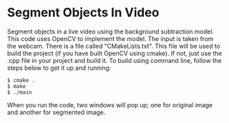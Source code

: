 Segment Objects In Video
========================

Segment objects in a live video using the background subtraction model. This code uses OpenCV to implement the model. The input is taken from the webcam. There is a file called "CMakeLists.txt". This file will be used to build the project (if you have built OpenCV using cmake). If not, just use the .cpp file in your project and build it. To build using command line, follow the steps below to get it up and running:

	$ cmake .
	$ make
	$ ./main 

When you run the code, two windows will pop up; one for original image and another for segmented image. 